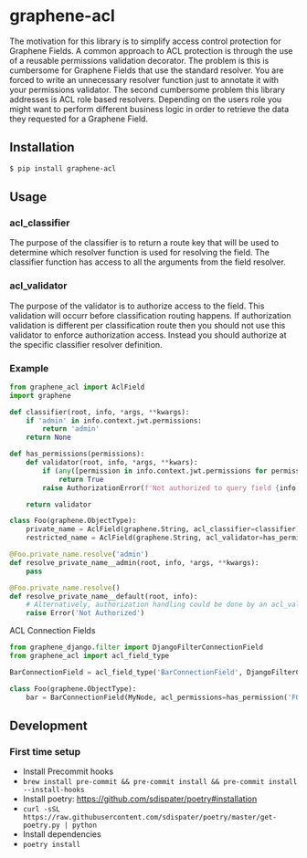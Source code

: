 # graphene-acl

The motivation for this library is to simplify access control protection for Graphene Fields. A common approach to ACL protection is through the use of a reusable permissions validation decorator. The problem is this is cumbersome for Graphene Fields that use the standard resolver. You are forced to write an unnecessary resolver function just to annotate it with your permissions validator. The second cumbersome problem this library addresses is ACL role based resolvers. Depending on the users role you might want to perform different business logic in order to retrieve the data they requested for a Graphene Field.

## Installation

```bash
$ pip install graphene-acl
```

## Usage

### acl_classifier

The purpose of the classifier is to return a route key that will be used to determine which resolver function is used for resolving the field. The classifier function has access to all the arguments from the field resolver.

### acl_validator

The purpose of the validator is to authorize access to the field. This validation will occurr before classification routing happens. If authorization validation is different per classification route then you should not use this validator to enforce authorization access. Instead you should authorize at the specific classifier resolver definition.

### Example

```python
from graphene_acl import AclField
import graphene

def classifier(root, info, *args, **kwargs):
    if 'admin' in info.context.jwt.permissions:
        return 'admin'
    return None

def has_permissions(permissions):
    def validator(root, info, *args, **kwars):
        if (any([permission in info.context.jwt.permissions for permission in permissions])):
            return True
        raise AuthorizationError(f'Not authorized to query field {info.field_name}')

    return validator

class Foo(graphene.ObjectType):
    private_name = AclField(graphene.String, acl_classifier=classifier)
    restricted_name = AclField(graphene.String, acl_validator=has_permissions(['foo:name:read', 'admin']))

@Foo.private_name.resolve('admin')
def resolve_private_name__admin(root, info, *args, **kwargs):
    pass

@Foo.private_name.resolve()
def resolve_private_name__default(root, info):
    # Alternatively, authorization handling could be done by an acl_validator
    raise Error('Not Authorized')
```

ACL Connection Fields

```python
from graphene_django.filter import DjangoFilterConnectionField
from graphene_acl import acl_field_type

BarConnectionField = acl_field_type('BarConnectionField', DjangoFilterConnectionField)

class Foo(graphene.ObjectType):
    bar = BarConnectionField(MyNode, acl_permissions=has_permission('FOO'))

```

## Development

### First time setup

-   Install Precommit hooks
-   `brew install pre-commit && pre-commit install && pre-commit install --install-hooks`
-   Install poetry: https://github.com/sdispater/poetry#installation
-   `curl -sSL https://raw.githubusercontent.com/sdispater/poetry/master/get-poetry.py | python`
-   Install dependencies
-   `poetry install`
